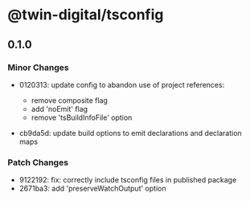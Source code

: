 # @twin-digital/tsconfig

## 0.1.0

### Minor Changes

- 0120313: update config to abandon use of project references:

  - remove composite flag
  - add 'noEmit' flag
  - remove 'tsBuildInfoFile' option

- cb9da5d: update build options to emit declarations and declaration maps

### Patch Changes

- 9122192: fix: correctly include tsconfig files in published package
- 2671ba3: add 'preserveWatchOutput' option
